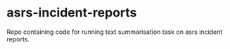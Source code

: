 # asrs-incident-reports
Repo containing code for running text summarisation task on asrs incident reports. 

